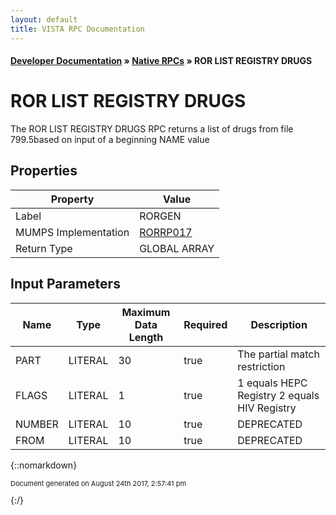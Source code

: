 ```yaml
---
layout: default
title: VISTA RPC Documentation
---
```


#### [Developer Documentation](../index) &#187; [Native RPCs](TableOfContents) &#187; ROR LIST REGISTRY DRUGS<br/>
# ROR LIST REGISTRY DRUGS

The ROR LIST REGISTRY DRUGS RPC returns a list of drugs from file 799.5based on input of a beginning NAME value

## Properties

Property | Value
--- | ---
Label | RORGEN
MUMPS Implementation | [RORRP017](http://code.osehra.org/dox/Routine_RORRP017_source.html)
Return Type | GLOBAL ARRAY


## Input Parameters

Name | Type | Maximum Data Length | Required | Description
--- | --- | --- | --- | ---
PART | LITERAL | 30 | true | The partial match restriction
FLAGS | LITERAL | 1 | true | 1 equals HEPC Registry 2 equals HIV Registry
NUMBER | LITERAL | 10 | true | DEPRECATED
FROM | LITERAL | 10 | true | DEPRECATED



{::nomarkdown} <br/><p style="font-size: 11px">Document generated on August 24th 2017, 2:57:41 pm</p>{:/}